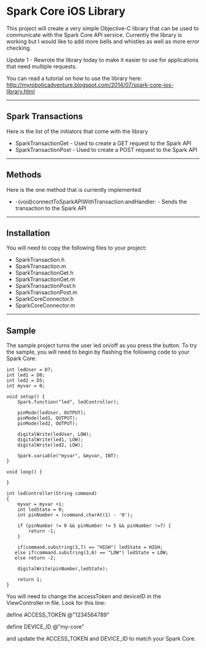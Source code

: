 Spark Core iOS Library
=====================
This project will create a very simple Objective-C library that can be used to communicate with the Spark Core API service.  Currently the library is working but I would like to add more bells and whistles as well as more error checking.  

Update 1  -  Rewrote the library today to make it easier to use for applications that need multiple requests.  

You can read a tutorial on how to use the library here:  http://myroboticadventure.blogspot.com/2014/07/spark-core-ios-library.html 


---------------
## Spark Transactions

Here is the list of the initiators that come with the library

*  SparkTransactionGet - Used to create a GET request to the Spark API
*  SparkTransactionPost - Used to create a POST request to the Spark API

---------------
## Methods

Here is the one method that is currently implemented

*  -(void)connectToSparkAPIWithTransaction:andHandler: - Sends the transaction to the Spark API

---------------
## Installation

You will need to copy the following files to your project:
  - SparkTransaction.h
  - SparkTransaction.m
  - SparkTransactionGet.h
  - SparkTransactionGet.m
  - SparkTransactionPost.h
  - SparkTransactionPost.m
  - SparkCoreConnector.h
  - SparkCoreConnector.m

---------------
## Sample

The sample project turns the user led on/off as you press the button.  To try the sample, you will need to begin by flashing the following code to your Spark Core:

```
int ledUser = D7;
int led1 = D0;
int led2 = D5;
int myvar = 0;

void setup() {
    Spark.function("led", ledController);
    
    pinMode(ledUser, OUTPUT);
    pinMode(led1, OUTPUT);
    pinMode(led2, OUTPUT);
    
    digitalWrite(ledUser, LOW);
    digitalWrite(led1, LOW);
    digitalWrite(led2, LOW);
    
    Spark.variable("myvar", &myvar, INT);
}

void loop() {
    
}

int ledController(String command) 
{
    myvar = myvar +1;
    int ledState = 0;
    int pinNumber = (command.charAt(1) - '0');
    
    if (pinNumber != 0 && pinNumber != 5 && pinNumber !=7) {
        return -1;
    }
    
    if(command.substring(3,7) == "HIGH") ledState = HIGH;
   else if(command.substring(3,6) == "LOW") ledState = LOW;
   else return -2;
    
    digitalWrite(pinNumber,ledState);
    
    return 1;
}
```

You will need to change the accessToken and deviceID in the ViewController.m file.  Look for this line:  


define ACCESS_TOKEN @"1234564789"  

define DEVICE_ID @"my-core"  


and update the ACCESS_TOKEN and DEVICE_ID to match your Spark Core.
